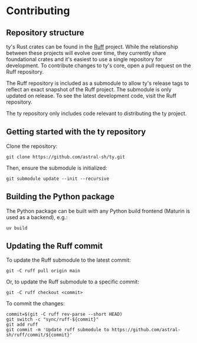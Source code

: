 # Contributing

## Repository structure

ty's Rust crates can be found in the [Ruff](https://github.com/astral-sh/ruff) project. While the
relationship between these projects will evolve over time, they currently share foundational crates
and it's easiest to use a single repository for development. To contribute changes to ty's core,
open a pull request on the Ruff repository.

The Ruff repository is included as a submodule to allow ty's release tags to reflect an exact
snapshot of the Ruff project. The submodule is only updated on release. To see the latest
development code, visit the Ruff repository.

The ty repository only includes code relevant to distributing the ty project.

## Getting started with the ty repository

Clone the repository:

```
git clone https://github.com/astral-sh/ty.git
```

Then, ensure the submodule is initialized:

```
git submodule update --init --recursive
```

## Building the Python package

The Python package can be built with any Python build frontend (Maturin is used as a backend), e.g.:

```
uv build
```

## Updating the Ruff commit

To update the Ruff submodule to the latest commit:

```
git -C ruff pull origin main
```

Or, to update the Ruff submodule to a specific commit:

```
git -C ruff checkout <commit>
```

To commit the changes:

```
commit=$(git -C ruff rev-parse --short HEAD)
git switch -c "sync/ruff-${commit}"
git add ruff
git commit -m 'Update ruff submodule to https://github.com/astral-sh/ruff/commit/${commit}'
```
